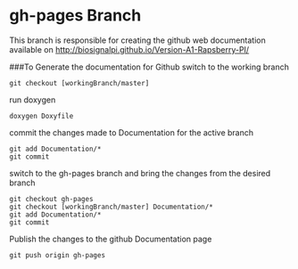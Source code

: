 gh-pages Branch
===============
This branch is responsible for creating the github web documentation
available on <http://biosignalpi.github.io/Version-A1-Rapsberry-PI/> 


###To Generate the documentation for Github
switch to the working branch
    
    git checkout [workingBranch/master]
run doxygen
    
    doxygen Doxyfile
commit the changes made to Documentation for the active branch
    
    git add Documentation/*
    git commit 
switch to the gh-pages branch and bring the changes from the desired branch
    
    git checkout gh-pages
    git checkout [workingBranch/master] Documentation/*
    git add Documentation/*
    git commit
Publish the changes to the github Documentation page
    
    git push origin gh-pages
